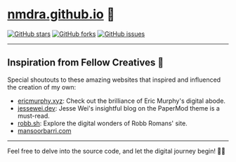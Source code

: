 # [nmdra.github.io](https://nmdra.github.io) 🚀

[![GitHub stars](https://img.shields.io/github/stars/nmdra/nmdra.github.io?style=social)](https://github.com/nmdra/nmdra.github.io/stargazers)
[![GitHub forks](https://img.shields.io/github/forks/nmdra/nmdra.github.io?style=social)](https://github.com/nmdra/nmdra.github.io/network/members)
[![GitHub issues](https://img.shields.io/github/issues/nmdra/nmdra.github.io)](https://github.com/nmdra/nmdra.github.io/issues)

---

## Inspiration from Fellow Creatives 🌟

Special shoutouts to these amazing websites that inspired and influenced the creation of my own:

- [ericmurphy.xyz](https://github.com/ericmurphyxyz/ericmurphy.xyz): Check out the brilliance of Eric Murphy's digital abode.
- [jessewei.dev](https://jessewei.dev/blog/2023/papermod/): Jesse Wei's insightful blog on the PaperMod theme is a must-read.
- [robb.sh](https://github.com/robb-romans/robb-sh-hugo): Explore the digital wonders of Robb Romans' site.
- [mansoorbarri.com](https://mansoorbarri.com/tags/hugo/)

--- 
   
Feel free to delve into the source code, and let the digital journey begin! 🚀🌐

